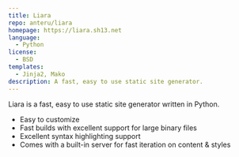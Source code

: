 ```yaml
---
title: Liara
repo: anteru/liara
homepage: https://liara.sh13.net
language:
  - Python
license:
  - BSD
templates:
  - Jinja2, Mako
description: A fast, easy to use static site generator.
---
```


Liara is a fast, easy to use static site generator written in Python.

- Easy to customize
- Fast builds with excellent support for large binary files
- Excellent syntax highlighting support
- Comes with a built-in server for fast iteration on content & styles

